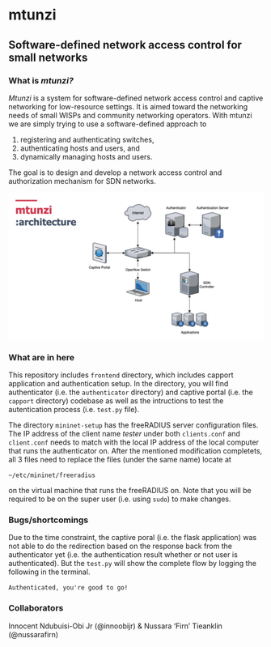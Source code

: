 # **mtunzi**
## Software-defined network access control for small networks

### **What is *mtunzi?***
*Mtunzi* is a system for software-defined network access control and captive networking for low-resource settings. It is aimed toward the networking needs of small WISPs and community networking operators. With mtunzi we are simply trying to use a software-defined approach to 
1. registering and authenticating switches, 
2. authenticating hosts and users, and 
3. dynamically managing hosts and users. 

The goal is to design and develop a network access control and authorization mechanism for SDN networks. 

![Mtunzi System Architecture](frontend/architecture.png)

### **What are in here**
This repository includes `frontend` directory, which includes capport application and authentication setup. In the directory, you will find authenticator (i.e. the `authenticator` directory) and captive portal (i.e. the `capport` directory) codebase as well as the intructions to test the autentication process (i.e. `test.py` file).

The directory `mininet-setup` has the freeRADIUS server configuration files. The IP address of the client name *tester* under both `clients.conf` and `client.conf` needs to match with the local IP address of the local computer that runs the authenticator on. After the mentioned modification completets, all 3 files need to replace the files (under the same name) locate at 
```
~/etc/mininet/freeradius
```
on the virtual machine that runs the freeRADIUS on. Note that you will be required to be on the super user (i.e. using `sudo`) to make changes.

### **Bugs/shortcomings**

Due to the time constraint, the captive poral (i.e. the flask application) was not able to do the redirection based on the response back from the authenticator yet (i.e. the authentication result whether or not user is authenticated). But the `test.py` will show the complete flow by logging the following in the terminal. 
```
Authenticated, you're good to go!
```

### **Collaborators**

Innocent Ndubuisi-Obi Jr (@innoobijr) & Nussara ‘Firn’ Tieanklin (@nussarafirn)



